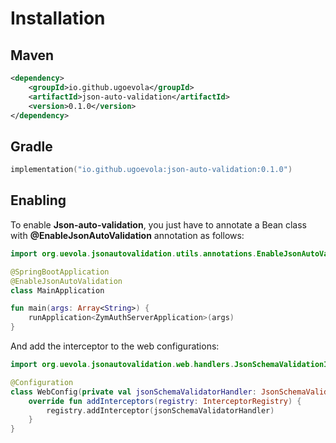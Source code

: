 # Installation

## Maven

```xml
<dependency>
    <groupId>io.github.ugoevola</groupId>
    <artifactId>json-auto-validation</artifactId>
    <version>0.1.0</version>
</dependency>
```

## Gradle
```kts
implementation("io.github.ugoevola:json-auto-validation:0.1.0")
```

## Enabling
To enable **Json-auto-validation**, you just have to annotate a Bean class with **@EnableJsonAutoValidation** annotation as follows:

```kotlin
import org.uevola.jsonautovalidation.utils.annotations.EnableJsonAutoValidation

@SpringBootApplication
@EnableJsonAutoValidation
class MainApplication

fun main(args: Array<String>) {
	runApplication<ZymAuthServerApplication>(args)
}
```

And add the interceptor to the web configurations:
```kotlin
import org.uevola.jsonautovalidation.web.handlers.JsonSchemaValidationInterceptor

@Configuration
class WebConfig(private val jsonSchemaValidatorHandler: JsonSchemaValidationInterceptor) : WebMvcConfigurer {
    override fun addInterceptors(registry: InterceptorRegistry) {
        registry.addInterceptor(jsonSchemaValidatorHandler)
    }
}
```